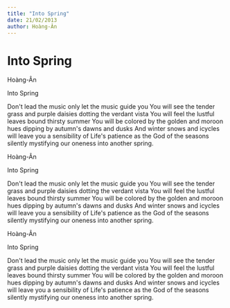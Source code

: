 ```yaml
---
title: "Into Spring"
date: 21/02/2013
author: Hoàng-Ân
---
```


# Into Spring

Hoàng-Ân

Into Spring


Don't lead the music
only let the music guide you
You will see the tender grass and purple daisies
dotting the verdant vista
You will feel the lustful leaves bound thirsty summer
You will be colored by the golden and moroon hues
dipping by autumn's dawns and dusks
And winter snows and icycles
will leave you a sensibility of Life's patience
    as the God of the seasons
    silently mystifying our
    o­neness
    into another spring.

Hoàng-Ân

Into Spring


Don't lead the music
only let the music guide you
You will see the tender grass and purple daisies
dotting the verdant vista
You will feel the lustful leaves bound thirsty summer
You will be colored by the golden and moroon hues
dipping by autumn's dawns and dusks
And winter snows and icycles
will leave you a sensibility of Life's patience
    as the God of the seasons
    silently mystifying our
    o­neness
    into another spring.

Hoàng-Ân

Into Spring


Don't lead the music
only let the music guide you
You will see the tender grass and purple daisies
dotting the verdant vista
You will feel the lustful leaves bound thirsty summer
You will be colored by the golden and moroon hues
dipping by autumn's dawns and dusks
And winter snows and icycles
will leave you a sensibility of Life's patience
    as the God of the seasons
    silently mystifying our
    o­neness
    into another spring.
